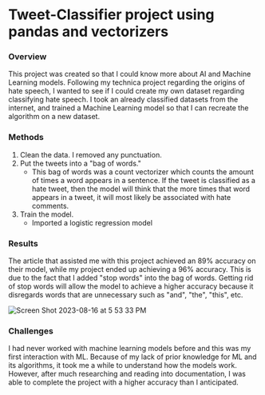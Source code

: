 # Tweet-Classifier project using pandas and vectorizers

### Overview
This project was created so that I could know more about AI and Machine Learning models. Following my technica project regarding the origins of hate speech, I wanted to see if I could create my own dataset regarding classifying hate speech. I took an already classified datasets from the internet, and trained a Machine Learning model so that I can recreate the algorithm on a new dataset. 

### Methods
1. Clean the data. I removed any punctuation.
2. Put the tweets into a "bag of words."
     - This bag of words was a count vectorizer which counts the amount of times a word appears in a sentence. If the tweet is classified as a hate tweet, then the model will think that the more times that word appears in a tweet, it will most likely be associated with hate comments.
3. Train the model.
     - Imported a logistic regression model

### Results
The article that assisted me with this project achieved an 89% accuracy on their model, while my project ended up achieving a 96% accuracy. This is due to the fact that I added "stop words" into the bag of words. Getting rid of stop words will allow the model to achieve a higher accuracy because it disregards words that are unnecessary such as "and", "the", "this", etc.

![Screen Shot 2023-08-16 at 5 53 33 PM](https://github.com/racheltgunawan/Tweet-Classifier/assets/58867074/0b2507f9-1279-48c7-987b-19bce55607d4)

### Challenges
I had never worked with machine learning models before and this was my first interaction with ML. Because of my lack of prior knowledge for ML and its algorithms, it took me a while to understand how the models work. However, after much researching and reading into documentation, I was able to complete the project with a higher accuracy than I anticipated.
